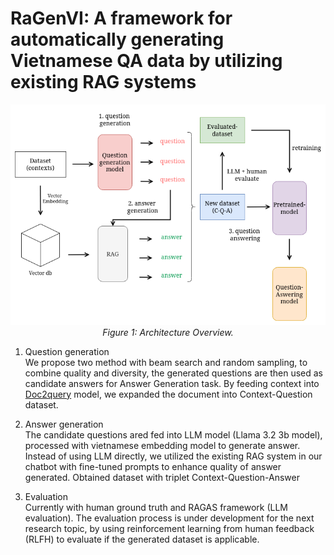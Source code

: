 # RaGenVI: A framework for automatically generating Vietnamese QA data by utilizing existing RAG systems

<p align="center">
  <img src="./assets/RAGenVI.png" />
  <br>
  <em>Figure 1: Architecture Overview.</em>
</p>


1. Question generation<br>
We propose two method with beam search and random sampling, to combine quality and diversity,
the generated questions are then used as candidate answers for Answer Generation task.
By feeding context into <a href="https://huggingface.co/doc2query/msmarco-t5-base-v1">Doc2query</a> model,
we expanded the document into Context-Question dataset.


3. Answer generation<br>
The candidate questions ared fed into LLM model (Llama 3.2 3b model), processed with vietnamese embedding model to generate answer.
Instead of using LLM directly, we utilized the existing RAG system in our chatbot with fine-tuned prompts to enhance quality of answer generated.
Obtained dataset with triplet Context-Question-Answer

5. Evaluation<br>
Currently with human ground truth and RAGAS framework (LLM evaluation). The evaluation process is under development for the next research topic,
by using reinforcement learning from human feedback (RLFH) to evaluate if the generated dataset is applicable.
